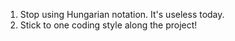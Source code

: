 1. Stop using Hungarian notation. It's useless today.
2. Stick to one coding style along the project!